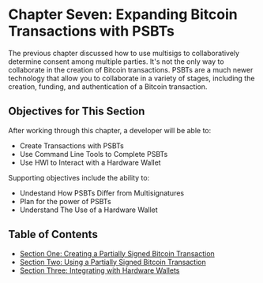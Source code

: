 # Chapter Seven: Expanding Bitcoin Transactions with PSBTs

The previous chapter discussed how to use multisigs to collaboratively determine consent among multiple parties. It's not the only way to collaborate in the creation of Bitcoin transactions. PSBTs are a much newer technology that allow you to collaborate in a variety of stages, including the creation, funding, and authentication of a Bitcoin transaction. 

## Objectives for This Section

After working through this chapter, a developer will be able to:

   * Create Transactions with PSBTs
   * Use Command Line Tools to Complete PSBTs
   * Use HWI to Interact with a Hardware Wallet
   
Supporting objectives include the ability to:

   * Undestand How PSBTs Differ from Multisignatures
   * Plan for the power of PSBTs
   * Understand The Use of a Hardware Wallet
   
## Table of Contents

   * [Section One: Creating a Partially Signed Bitcoin Transaction](07_1_Creating_a_Partially_Signed_Bitcoin_Transaction.md)
   * [Section Two: Using a Partially Signed Bitcoin Transaction](07_2_Using_a_Partially_Signed_Bitcoin_Transaction.md)
   * [Section Three: Integrating with Hardware Wallets](07_3_Integrating_with_Hardware_Wallets.md)
   

